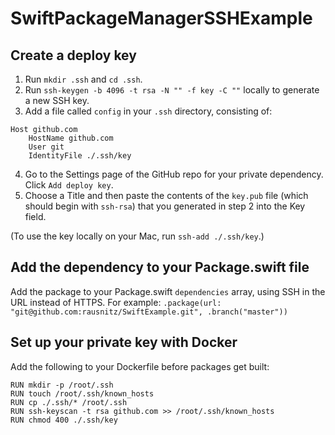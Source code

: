# SwiftPackageManagerSSHExample

## Create a deploy key

1. Run `mkdir .ssh` and `cd .ssh`.
2. Run `ssh-keygen -b 4096 -t rsa -N "" -f key -C ""` locally to generate a new SSH key.
3. Add a file called `config` in your `.ssh` directory, consisting of:
```
Host github.com
    HostName github.com
    User git
    IdentityFile ./.ssh/key
```
4. Go to the Settings page of the GitHub repo for your private dependency. Click `Add deploy key`.
5. Choose a Title and then paste the contents of the `key.pub` file (which should begin with `ssh-rsa`) that you generated in step 2 into the Key field.

(To use the key locally on your Mac, run `ssh-add ./.ssh/key`.)

## Add the dependency to your Package.swift file

Add the package to your Package.swift `dependencies` array, using SSH in the URL instead of HTTPS. For example: `.package(url: "git@github.com:rausnitz/SwiftExample.git", .branch("master"))`

## Set up your private key with Docker

Add the following to your Dockerfile before packages get built:

```
RUN mkdir -p /root/.ssh
RUN touch /root/.ssh/known_hosts
RUN cp ./.ssh/* /root/.ssh
RUN ssh-keyscan -t rsa github.com >> /root/.ssh/known_hosts
RUN chmod 400 ./.ssh/key
```